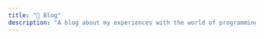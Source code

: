 ```yaml
---
title: "📝 Blog"
description: "A blog about my experiences with the world of programming, investing and life."
---
```

